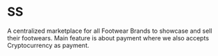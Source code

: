 # SS
A centralized marketplace for all Footwear Brands to showcase and sell their footwears. Main feature is about payment where we also accepts Cryptocurrency as payment.
